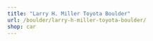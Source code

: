```yaml
---
title: "Larry H. Miller Toyota Boulder"
url: /boulder/larry-h-miller-toyota-boulder/
shop: car
---
```

